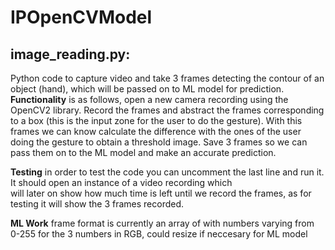 # IPOpenCVModel
## **image_reading.py:**   
Python code to capture video and take 3 frames detecting the contour of an object (hand), which will be passed on to ML model for prediction.      
**Functionality** is as follows, open a new camera recording using the OpenCV2 library. Record the frames and abstract the frames corresponding to a box (this is the input zone for the user to do the gesture). With this frames we can know calculate the difference with the ones of  the user doing the gesture to obtain a threshold image. Save 3 frames so we can pass them on to the ML model and make an accurate prediction.

**Testing** in order to test the code you can uncomment the last line and run it. It should open an instance of a video recording which  
will later on show how much time is left until we record the frames, as for testing it will show the 3 frames recorded.  

**ML Work** frame format is currently an array of with numbers varying from 0-255 for the 3 numbers in RGB, could resize if neccesary for ML model




